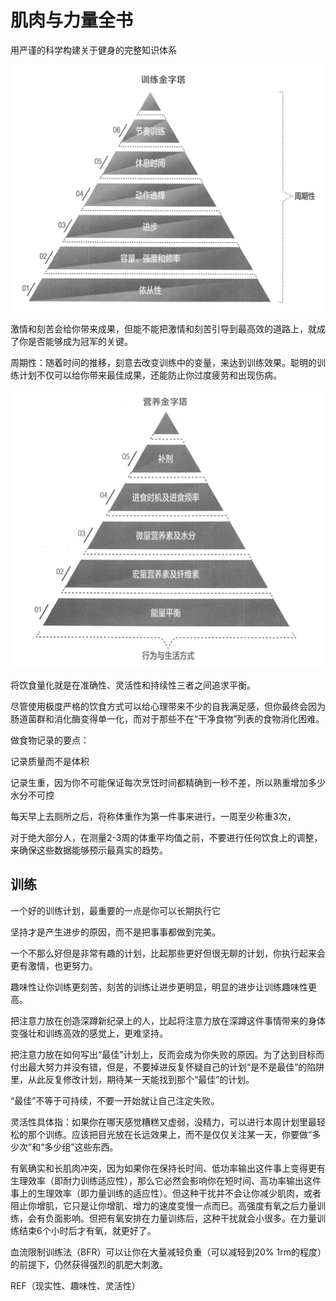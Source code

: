 # 肌肉与力量全书

用严谨的科学构建关于健身的完整知识体系



![image-20230507195018141](https://raw.githubusercontent.com/lunnche/picgo-image/main/image-20230507195018141.png)

激情和刻苦会给你带来成果，但能不能把激情和刻苦引导到最高效的道路上，就成了你是否能够成为冠军的关键。



周期性：随着时间的推移，刻意去改变训练中的变量，来达到训练效果。聪明的训练计划不仅可以给你带来最佳成果，还能防止你过度疲劳和出现伤病。



![image-20230507200430392](https://raw.githubusercontent.com/lunnche/picgo-image/main/image-20230507200430392.png)

将饮食量化就是在准确性、灵活性和持续性三者之间追求平衡。



尽管使用极度严格的饮食方式可以给心理带来不少的自我满足感，但你最终会因为肠道菌群和消化酶变得单一化，而对于那些不在“干净食物”列表的食物消化困难。



做食物记录的要点：

记录质量而不是体积

记录生重，因为你不可能保证每次烹饪时间都精确到一秒不差，所以熟重增加多少水分不可控



每天早上去厕所之后，将称体重作为第一件事来进行，一周至少称重3次，



对于绝大部分人，在测量2-3周的体重平均值之前，不要进行任何饮食上的调整，来确保这些数据能够预示最真实的趋势。



## 训练



一个好的训练计划，最重要的一点是你可以长期执行它

坚持才是产生进步的原因，而不是把事事都做到完美。



一个不那么好但是非常有趣的计划，比起那些更好但很无聊的计划，你执行起来会更有激情，也更努力。



趣味性让你训练更刻苦，刻苦的训练让进步更明显，明显的进步让训练趣味性更高。



把注意力放在创造深蹲新纪录上的人，比起将注意力放在深蹲这件事情带来的身体变强壮和训练高效的感觉上，更难坚持。



把注意力放在如何写出“最佳”计划上，反而会成为你失败的原因。为了达到目标而付出最大努力并没有错，但是，不要掉进反复怀疑自己的计划“是不是最佳”的陷阱里，从此反复修改计划，期待某一天能找到那个“最佳”的计划。



“最佳”不等于可持续，不要一开始就让自己注定失败。



灵活性具体指：如果你在哪天感觉糟糕又虚弱，没精力，可以进行本周计划里最轻松的那个训练。应该把目光放在长远效果上，而不是仅仅关注某一天，你要做“多少次”和“多少组”这些东西。



有氧确实和长肌肉冲突，因为如果你在保持长时间、低功率输出这件事上变得更有生理效率（即耐力训练适应性），那么它必然会影响你在短时间、高功率输出这件事上的生理效率（即力量训练的适应性）。但这种干扰并不会让你减少肌肉，或者阻止你增肌，它只是让你增肌、增力的速度变慢一点而已。高强度有氧之后力量训练，会有负面影响。但把有氧安排在力量训练后，这种干扰就会小很多。在力量训练结束6个小时后才有氧，就更好了。



血流限制训练法（BFR）可以让你在大量减轻负重（可以减轻到20% 1rm的程度）的前提下，仍然获得强烈的肌肥大刺激。



REF（现实性、趣味性、灵活性）









